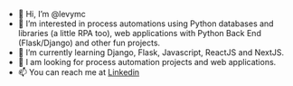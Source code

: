 - 👋 Hi, I’m @levymc
- 👀 I’m interested in process automations using Python databases and libraries (a little RPA too), web applications with Python Back End (Flask/Django) and other fun projects.
- 🌱 I’m currently learning Django, Flask, Javascript, ReactJS and NextJS.
- 💞️ I am looking for process automation projects and web applications.
- 📫 You can reach me at <a href="https://www.linkedin.com/in/levymcruz/">Linkedin</a>

<!---
levymc/levymc is a ✨ special ✨ repository because its `README.md` (this file) appears on your GitHub profile.
You can click the Preview link to take a look at your changes.
--->
